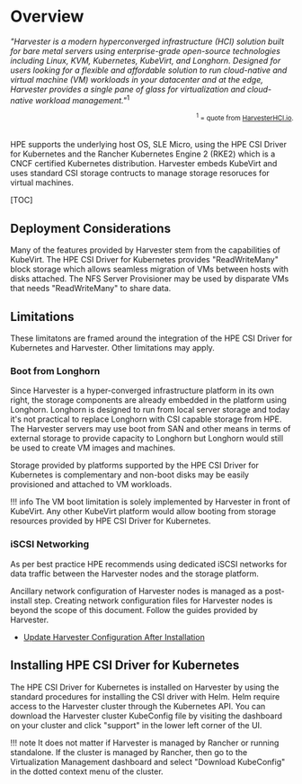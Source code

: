 # Overview

*"Harvester is a modern hyperconverged infrastructure (HCI) solution built for bare metal servers using enterprise-grade open-source technologies including Linux, KVM, Kubernetes, KubeVirt, and Longhorn. Designed for users looking for a flexible and affordable solution to run cloud-native and virtual machine (VM) workloads in your datacenter and at the edge, Harvester provides a single pane of glass for virtualization and cloud-native workload management."*<sup>1</sup>

<div align="right"><small><sup>1</sup> = quote from <a href="https://harvesterhci.io/">HarvesterHCI.io</a>.</small></div>
<br/>

HPE supports the underlying host OS, SLE Micro, using the HPE CSI Driver for Kubernetes and the Rancher Kubernetes Engine 2 (RKE2) which is a CNCF certified Kubernetes distribution. Harvester embeds KubeVirt and uses standard CSI storage contructs to manage storage resoruces for virtual machines.

[TOC]

## Deployment Considerations

Many of the features provided by Harvester stem from the capabilities of KubeVirt. The HPE CSI Driver for Kubernetes provides "ReadWriteMany" block storage which allows seamless migration of VMs between hosts with disks attached. The NFS Server Provisioner may be used by disparate VMs that needs "ReadWriteMany" to share data.

## Limitations

These limitatons are framed around the integration of the HPE CSI Driver for Kubernetes and Harvester. Other limitations may apply.

### Boot from Longhorn

Since Harvester is a hyper-converged infrastructure platform in its own right, the storage components are already embedded in the platform using Longhorn. Longhorn is designed to run from local server storage and today it's not practical to replace Longhorn with CSI capable storage from HPE. The Harvester servers may use boot from SAN and other means in terms of external storage to provide capacity to Longhorn but Longhorn would still be used to create VM images and machines.

Storage provided by platforms supported by the HPE CSI Driver for Kubernetes is complementary and non-boot disks may be easily provisioned and attached to VM workloads.

!!! info
    The VM boot limitation is solely implemented by Harvester in front of KubeVirt. Any other KubeVirt platform would allow booting from storage resources provided by HPE CSI Driver for Kubernetes.

### iSCSI Networking

As per best practice HPE recommends using dedicated iSCSI networks for data traffic between the Harvester nodes and the storage platform.

Ancillary network configuration of Harvester nodes is managed as a post-install step. Creating network configuration files for Harvester nodes is beyond the scope of this document. Follow the guides provided by Harvester.

- [Update Harvester Configuration After Installation](https://docs.harvesterhci.io/v1.3/install/update-harvester-configuration)

## Installing HPE CSI Driver for Kubernetes

The HPE CSI Driver for Kubernetes is installed on Harvester by using the standard procedures for installing the CSI driver with Helm. Helm require access to the Harvester cluster through the Kubernetes API. You can download the Harvester cluster KubeConfig file by visiting the dashboard on your cluster and click "support" in the lower left corner of the UI.

!!! note
    It does not matter if Harvester is managed by Rancher or running standalone. If the cluster is managed by Rancher, then go to the Virtualization Management dashboard and select "Download KubeConfig" in the dotted context menu of the cluster.
